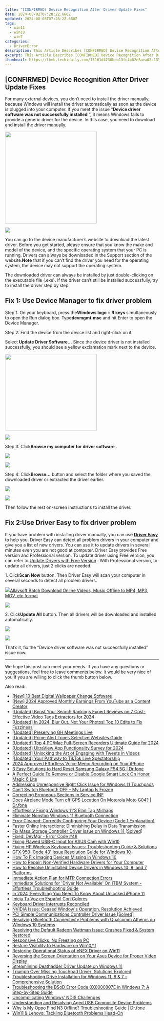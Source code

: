 ```yaml
---
title: "[CONFIRMED] Device Recognition After Driver Update Fixes"
date: 2024-08-02T07:28:22.660Z
updated: 2024-08-03T07:28:22.660Z
tags:
  - win11
  - win10
  - win7
categories:
  - DriverError
description: This Article Describes [CONFIRMED] Device Recognition After Driver Update Fixes
excerpt: This Article Describes [CONFIRMED] Device Recognition After Driver Update Fixes
thumbnail: https://thmb.techidaily.com/13161d4780beb13fc4b02e6aea02c1375d88cd123ec37a972f3b6c973af210c4.jpg
---
```


## [CONFIRMED] Device Recognition After Driver Update Fixes

 For many external devices, you don’t need to install the driver manually, because Windows will install the driver automatically as soon as the device is plugged into your computer. If you meet the issue “**Device driver software was not successfully installed** “, it means Windows fails to provide a generic driver for the device. In this case, you need to download and install the driver manually.

<!-- affiliate ads begin -->
<a href="https://coinrule.sjv.io/c/5597632/1958374/18409" target="_top" id="1958374"><img src="//a.impactradius-go.com/display-ad/18409-1958374" border="0" alt="" width="300" height="300"/></a><img height="0" width="0" src="https://imp.pxf.io/i/5597632/1958374/18409" style="position:absolute;visibility:hidden;" border="0" />
<!-- affiliate ads end -->
![](https://images.drivereasy.com/wp-content/uploads/2016/07/img_578848a7b61a7.png)

 You can go to the device manufacturer’s website to download the latest driver. Before you get started, please ensure that you know the make and model of the device, and the specific operating system that your PC is running. Drivers can always be downloaded in the Support section of the website.**Note** that if you can’t find the driver you need for the operating system, the device may not support the operating system.

 The downloaded driver can always be installed by just double-clicking on the executable file (.exe). If the driver can’t still be installed successfully, try to install the driver step by step.

## Fix 1: Use Device Manager to fix driver problem

 Step 1: On your keyboard, press the**Windows logo + R keys** simultaneously to open the Run dialog box. Type**devmgmt.msc** and hit Enter to open the Device Manager.

Step 2: Find the device from the device list and right-click on it.

 Select **Update Driver Software…**
 Since the device driver is not installed successfully, you should see a yellow exclamation mark next to the device.

<!-- affiliate ads begin -->
<a href="https://caperobbin.sjv.io/c/5597632/2006118/18460" target="_top" id="2006118"><img src="//a.impactradius-go.com/display-ad/18460-2006118" border="0" alt="" width="300" height="250"/></a><img height="0" width="0" src="https://imp.pxf.io/i/5597632/2006118/18460" style="position:absolute;visibility:hidden;" border="0" />
<!-- affiliate ads end -->
![](https://images.drivereasy.com/wp-content/uploads/2016/07/img_57885146648a7.png)

 Step 3: Click**Browse my computer for driver software** .

<!-- affiliate ads begin -->
<a href="https://shop.copernic.com/order/checkout.php?PRODS=41033101&QTY=1&AFFILIATE=108875&CART=1"><img src="https://secure.2checkout.com/images/merchant/8d30aa96e72440759f74bd2306c1fa3d/Copernic-2023-Affiliate-728x90-Elite.png" border="0"></a>
<!-- affiliate ads end -->
![](https://images.drivereasy.com/wp-content/uploads/2016/07/img_57885175c3644.png)

 Step 4: Click**Browse…** button and select the folder where you saved the downloaded driver or extracted the driver earlier.

<!-- affiliate ads begin -->
<a href="https://shop.mondly.com/affiliate.php?ACCOUNT=ATISTUDI&AFFILIATE=108875&PATH=https%3A%2F%2Fwww.mondly.com%3FAFFILIATE%3D108875%26RESOURCE%3D%2BBusiness%2B970x90%2B"><img src="https://secure.avangate.com/images/merchant/69c418c33ec2e1a4267fa9bb77fa1428/business-970x90.gif" border="0"></a>
<!-- affiliate ads end -->
![](https://images.drivereasy.com/wp-content/uploads/2016/07/img_578851c9b287e.png)

Then follow the rest on-screen instructions to install the driver.

## Fix 2:**Use Driver Easy** to fix driver problem

 If you have problem with installing driver manually, you can use **[Driver Easy](https://tools.techidaily.com/drivereasy/download/)**  to help you. Driver Easy can detect all problem drivers in your computer and give you a list of new drivers. You can use it to update drivers in several minutes even you are not good at computer. Driver Easy provides Free version and Professional version. To update driver using Free version, you can refer to [Update Drivers with Free Version](https://tools.techidaily.com/drivereasy/download/) . With Professional version, to update all drivers, just 2 clicks are needed.

 1\. Click**Scan Now** button. Then Driver Easy will scan your computer in several seconds to detect all problem drivers.

<!-- affiliate ads begin -->
<a href="https://secure.2checkout.com/order/checkout.php?PRODS=4631056&QTY=1&AFFILIATE=108875&CART=1"><img src="https://secure.avangate.com/images/merchant/997e65474a248252883b485717f7d098/products/buy-windows.png" border="0">Allavsoft Batch Download Online Videos, Music Offline to MP4, MP3, MOV, etc format </a>
<!-- affiliate ads end -->
![](https://images.drivereasy.com/wp-content/uploads/2017/04/img_58f0b09768441.jpg)

 2\. Click**Update All** button. Then all drivers will be downloaded and installed automatically.

<!-- affiliate ads begin -->
<a href="https://store.massmailsoftware.com/order/checkout.php?PRODS=1095219&QTY=1&AFFILIATE=108875&CART=1"><img src="https://secure.avangate.com/images/merchant/dc87c13749315c7217cdc4ac692e704c/banera_for_partners-20_%281%29.jpg" border="0"></a>
<!-- affiliate ads end -->
![](https://images.drivereasy.com/wp-content/uploads/2017/04/img_58f0b0addf659.jpg)

 That’s it, fix the “Device driver software was not successfully installed” issue now.

---

 We hope this post can meet your needs. If you have any questions or suggestions, feel free to leave comments below. It would be very nice of you if you are willing to click the thumb button below.

<ins class="adsbygoogle"
     style="display:block"
     data-ad-format="autorelaxed"
     data-ad-client="ca-pub-7571918770474297"
     data-ad-slot="1223367746"></ins>



<ins class="adsbygoogle"
     style="display:block"
     data-ad-client="ca-pub-7571918770474297"
     data-ad-slot="8358498916"
     data-ad-format="auto"
     data-full-width-responsive="true"></ins>

<span class="atpl-alsoreadstyle">Also read:</span>
<div><ul>
<li><a href="https://extra-information.techidaily.com/new-10-best-digital-wallpaper-change-software/"><u>[New] 10 Best Digital Wallpaper Change Software</u></a></li>
<li><a href="https://youtube-docs.techidaily.com/024-approved-monthly-earnings-from-youtube-as-a-content-creator/"><u>[New] 2024 Approved  Monthly Earnings From YouTube as a Content Creator</u></a></li>
<li><a href="https://facebook-video-share.techidaily.com/updated-boost-your-search-rankings-expert-reviews-on-7-cost-effective-video-tags-extractors-for-2024/"><u>[Updated] Boost Your Search Rankings  Expert Reviews on 7 Cost-Effective Video Tags Extractors for 2024</u></a></li>
<li><a href="https://fox-blue.techidaily.com/updated-in-2024-blur-out-not-your-photos-top-10-edits-to-fix-fuzziness/"><u>[Updated] In 2024, Blur Out, Not Your Photos! Top 10 Edits to Fix Fuzziness</u></a></li>
<li><a href="https://desktop-recording.techidaily.com/updated-preserving-gh-meetings-live/"><u>[Updated] Preserving GH Meetings Live</u></a></li>
<li><a href="https://extra-approaches.techidaily.com/updated-prime-alert-tones-selective-websites-guide/"><u>[Updated] Prime Alert Tones  Selective Websites Guide</u></a></li>
<li><a href="https://digital-screen-recording.techidaily.com/updated-top-4-pcmac-full-screen-recorders-ultimate-guide-for-2024/"><u>[Updated] Top 4 PC/Mac Full-Screen Recorders  Ultimate Guide for 2024</u></a></li>
<li><a href="https://fox-helps.techidaily.com/updated-ultraview-app-functionality-survey-for-2024/"><u>[Updated] UltraView App Functionality Survey for 2024</u></a></li>
<li><a href="https://twitter-videos.techidaily.com/updated-unlocking-the-art-of-engaging-with-tweets-in-videos/"><u>[Updated] Unlocking the Art of Engaging with Tweets in Videos</u></a></li>
<li><a href="https://tiktok-video-recordings.techidaily.com/updated-your-pathway-to-tiktok-live-spectatorship/"><u>[Updated] Your Pathway to TikTok Live Spectatorship</u></a></li>
<li><a href="https://screen-mirroring-recording.techidaily.com/2024-approved-effortless-voice-memo-recording-on-your-iphone/"><u>2024 Approved  Effortless Voice Memo Recording on Your iPhone</u></a></li>
<li><a href="https://phone-solutions.techidaily.com/3-easy-solutions-to-hard-reset-samsung-galaxy-f54-5g-drfone-by-drfone-reset-android-reset-android/"><u>3 Easy Solutions to Hard Reset Samsung Galaxy F54 5G | Dr.fone</u></a></li>
<li><a href="https://unlock-android.techidaily.com/a-perfect-guide-to-remove-or-disable-google-smart-lock-on-honor-magic-6-lite-by-drfone-android/"><u>A Perfect Guide To Remove or Disable Google Smart Lock On Honor Magic 6 Lite</u></a></li>
<li><a href="https://driver-error.techidaily.com/addressing-unresponsive-right-click-issue-for-windows-11-touchpads/"><u>Addressing Unresponsive Right Click Issue for Windows 11 Touchpads</u></a></li>
<li><a href="https://driver-error.techidaily.com/cant-switch-bluetooth-off-my-laptop-is-frozen/"><u>Can't Switch Bluetooth OFF - My Laptop Is Frozen</u></a></li>
<li><a href="https://driver-error.techidaily.com/correcting-erroneous-sections-in-service-inf/"><u>Correcting Erroneous Sections in Service INF</u></a></li>
<li><a href="https://fake-location.techidaily.com/does-airplane-mode-turn-off-gps-location-on-motorola-moto-g04-drfone-by-drfone-virtual-android/"><u>Does Airplane Mode Turn off GPS Location On Motorola Moto G04? | Dr.fone</u></a></li>
<li><a href="https://driver-error.techidaily.com/effortlessly-fixing-windows-11s-elan-tap-mishaps/"><u>Effortlessly Fixing Windows 11'S Elan Tap Mishaps</u></a></li>
<li><a href="https://driver-error.techidaily.com/eliminate-nonstop-windows-11-bluetooth-connection/"><u>Eliminate Nonstop Windows 11 Bluetooth Connection</u></a></li>
<li><a href="https://driver-error.techidaily.com/error-cleaned-correctly-configuring-your-device-code-1-explanation/"><u>Error Cleaned: Correctly Configuring Your Device (Code 1 Explanation)</u></a></li>
<li><a href="https://games-able.techidaily.com/faster-online-interactions-diminishing-delay-in-data-transmission/"><u>Faster Online Interactions: Diminishing Delay in Data Transmission</u></a></li>
<li><a href="https://driver-error.techidaily.com/fix-mass-storage-controller-driver-issue-on-windows-11-solved/"><u>Fix Mass Storage Controller Driver Issue on Windows 11 [Solved]</u></a></li>
<li><a href="https://driver-error.techidaily.com/fixed-devmgr-error-code-48/"><u>Fixed: DevMgr - Error Code #48</u></a></li>
<li><a href="https://driver-error.techidaily.com/fixing-flawed-usb-c-input-for-asus-cam-with-win10/"><u>Fixing Flawed USB-C Input for ASUS Cam with Win10</u></a></li>
<li><a href="https://driver-error.techidaily.com/fixing-hp-wireless-keyboard-issues-troubleshooting-guide-and-solutions/"><u>Fixing HP Wireless Keyboard Issues: Troubleshooting Guide & Solutions</u></a></li>
<li><a href="https://driver-error.techidaily.com/gtx-950-code-43-issue-resolution-guide-for-windows-10/"><u>GTX 950 'Code 43' Issue Resolution Guide for Windows 10</u></a></li>
<li><a href="https://driver-error.techidaily.com/how-to-fix-imaging-devices-missing-in-windows-10/"><u>How To Fix Imaging Devices Missing in Windows 10</u></a></li>
<li><a href="https://driver-error.techidaily.com/how-to-repair-non-verified-hardware-drivers-for-your-computer/"><u>How to Repair: Non-Verified Hardware Drivers for Your Computer</u></a></li>
<li><a href="https://driver-error.techidaily.com/how-to-resolve-uninstalled-device-drivers-in-windows-10-8-and-7-platforms/"><u>How to Resolve Uninstalled Device Drivers in Windows 10, 8, and 7 Platforms</u></a></li>
<li><a href="https://driver-error.techidaily.com/immediate-action-plan-for-mtp-connection-errors/"><u>Immediate Action Plan for MTP Connection Errors</u></a></li>
<li><a href="https://driver-error.techidaily.com/immediate-solutions-for-driver-not-available-on-itbm-system-effortless-troubleshooting-guide/"><u>Immediate Solutions for 'Driver Not Available' On ITBM System - Effortless Troubleshooting Guide</u></a></li>
<li><a href="https://ios-unlock.techidaily.com/in-2024-everything-you-need-to-know-about-unlocked-iphone-11-by-drfone-ios/"><u>In 2024, Everything You Need To Know About Unlocked iPhone 11</u></a></li>
<li><a href="https://mondly-stories.techidaily.com/inicia-tu-voz-en-espanol-con-colores/"><u>Inicia Tu Voz en Español Con Colores</u></a></li>
<li><a href="https://driver-error.techidaily.com/keyboard-driver-interrupts-reconciled/"><u>Keyboard Driver Interrupts Reconciled</u></a></li>
<li><a href="https://network-issues.techidaily.com/nvidia-issue-ceased-windows-operation-resolution-achieved/"><u>NVIDIA Issue: Ceased Window's Operation, Resolution Achieved</u></a></li>
<li><a href="https://driver-error.techidaily.com/pci-simple-communications-controller-driver-issue-solved/"><u>PCI Simple Communications Controller Driver Issue [Solved]</u></a></li>
<li><a href="https://driver-error.techidaily.com/resolving-bluetooth-connectivity-problems-with-qualcomm-atheros-on-windows-10-systems/"><u>Resolving Bluetooth Connectivity Problems with Qualcomm Atheros on Windows 10 Systems</u></a></li>
<li><a href="https://driver-error.techidaily.com/resolving-the-default-radeon-wattman-issue-crashes-fixed-and-system-restored/"><u>Resolving the Default Radeon Wattman Issue: Crashes Fixed & System Restored</u></a></li>
<li><a href="https://driver-error.techidaily.com/responsive-clicks-no-freezing-on-pc/"><u>Responsive Clicks, No Freezing on PC</u></a></li>
<li><a href="https://driver-error.techidaily.com/restore-visibility-to-hardware-on-win1011/"><u>Restore Visibility to Hardware on Win10/11</u></a></li>
<li><a href="https://driver-error.techidaily.com/restoring-operational-status-of-enex-driver-on-win11/"><u>Restoring Operational Status of eNEX Driver on Win11</u></a></li>
<li><a href="https://driver-error.techidaily.com/reversing-the-screen-orientation-on-your-asus-device-for-proper-video-display/"><u>Reversing the Screen Orientation on Your Asus Device for Proper Video Display</u></a></li>
<li><a href="https://driver-error.techidaily.com/streamlining-deathadder-driver-update-on-windows-11/"><u>Streamlining Deathadder Driver Update on Windows 11</u></a></li>
<li><a href="https://driver-error.techidaily.com/triumph-over-missing-touchpad-driver-solutions-explored/"><u>Triumph Over Missing Touchpad Driver: Solutions Explored</u></a></li>
<li><a href="https://driver-error.techidaily.com/troubleshooting-drive-installation-for-windows-11-8-and-7-comprehensive-solution/"><u>Troubleshooting Drive Installation for Windows 11, 8 & 7 – Comprehensive Solution</u></a></li>
<li><a href="https://driver-error.techidaily.com/troubleshooting-the-bsod-error-code-0x0000007e-in-windows-7-a-step-by-step-guide/"><u>Troubleshooting the BSoD Error Code 0X0000007E in Windows 7: A Step-by-Step Guide</u></a></li>
<li><a href="https://driver-error.techidaily.com/uncomplicating-windows-ndis-challenges/"><u>Uncomplicating Windows' NDIS Challenges</u></a></li>
<li><a href="https://driver-error.techidaily.com/understanding-and-resolving-aged-usb-composite-device-problems/"><u>Understanding and Resolving Aged USB Composite Device Problems</u></a></li>
<li><a href="https://howto.techidaily.com/why-is-my-oppo-find-n3-offline-troubleshooting-guide-drfone-by-drfone-fix-android-problems-fix-android-problems/"><u>Why Is My Oppo Find N3 Offline? Troubleshooting Guide | Dr.fone</u></a></li>
<li><a href="https://driver-error.techidaily.com/win11-and-lenovo-tackling-bluetooth-problems-head-on/"><u>Win11 & Lenovo: Tackling Bluetooth Problems Head-On</u></a></li>
</ul></div>
